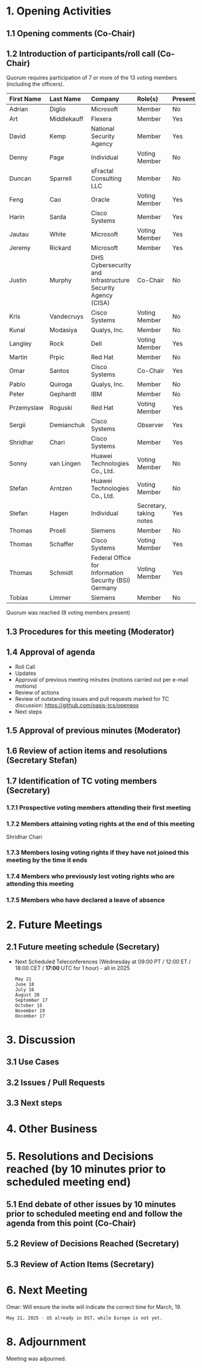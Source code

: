 # 1. Opening Activities

## 1.1 Opening comments (Co-Chair)

## 1.2 Introduction of participants/roll call (Co-Chair)

Quorum requires participation of 7 or more of the 13 voting members (including the officers).

| First Name | Last Name   | Company                                                     | Role(s)                 | Present |
|:-----------|:------------|:------------------------------------------------------------|:------------------------|:--------|
| Adrian     | Diglio      | Microsoft                                                   | Member                  | No      |
| Art        | Middlekauff | Flexera                                                     | Member                  | Yes     |
| David      | Kemp        | National Security Agency                                    | Member                  | Yes     |
| Denny      | Page        | Individual                                                  | Voting Member           | No      |
| Duncan     | Sparrell    | sFractal Consulting LLC                                     | Member                  | No      |
| Feng       | Cao         | Oracle                                                      | Voting Member           | Yes     |
| Harin      | Sarda       | Cisco Systems                                               | Member                  | Yes     |
| Jautau     | White       | Microsoft                                                   | Voting Member           | Yes     |
| Jeremy     | Rickard     | Microsoft                                                   | Member                  | Yes     |
| Justin     | Murphy      | DHS Cybersecurity and Infrastructure Security Agency (CISA) | Co-Chair                | No      |
| Kris       | Vandecruys  | Cisco Systems                                               | Voting Member           | No      |
| Kunal      | Modasiya    | Qualys, Inc.                                                | Member                  | No      |
| Langley    | Rock        | Dell                                                        | Voting Member           | Yes     |
| Martin     | Prpic       | Red Hat                                                     | Member                  | No      |
| Omar       | Santos      | Cisco Systems                                               | Co-Chair                | Yes     |
| Pablo      | Quiroga     | Qualys, Inc.                                                | Member                  | No      |
| Peter      | Gephardt    | IBM                                                         | Member                  | No      |
| Przemyslaw | Roguski     | Red Hat                                                     | Voting Member           | Yes     |
| Sergii     | Demianchuk  | Cisco Systems                                               | Observer                | Yes     |
| Shridhar   | Chari       | Cisco Systems                                               | Member                  | Yes     |
| Sonny      | van Lingen  | Huawei Technologies Co., Ltd.                               | Voting Member           | No      |
| Stefan     | Arntzen     | Huawei Technologies Co., Ltd.                               | Voting Member           | No      |
| Stefan     | Hagen       | Individual                                                  | Secretary, taking notes | Yes     |
| Thomas     | Proell      | Siemens                                                     | Member                  | No      |
| Thomas     | Schaffer    | Cisco Systems                                               | Voting Member           | Yes     |
| Thomas     | Schmidt     | Federal Office for Information Security (BSI) Germany       | Voting Member           | Yes     |
| Tobias     | Limmer      | Siemens                                                     | Member                  | No      |

Quorum was reached (8 voting members present)

## 1.3 Procedures for this meeting (Moderator)

## 1.4 Approval of agenda

- Roll Call  
- Updates
- Approval of previous meeting minutes (motions carried out per e-mail motions)  
- Review of actions
- Review of outstanding issues and pull requests marked for TC discussion: https://github.com/oasis-tcs/openeox  
- Next steps  

## 1.5 Approval of previous minutes (Moderator)

## 1.6 Review of action items and resolutions (Secretary Stefan)

## 1.7 Identification of TC voting members (Secretary)

### 1.7.1 Prospective voting members attending their first meeting

### 1.7.2 Members attaining voting rights at the end of this meeting

Shridhar Chari

### 1.7.3 Members losing voting rights if they have not joined this meeting by the time it ends

### 1.7.4 Members who previously lost voting rights who are attending this meeting

### 1.7.5 Members who have declared a leave of absence

# 2. Future Meetings

## 2.1 Future meeting schedule (Secretary)

- Next Scheduled Teleconferences (Wednesday at 09:00 PT / 12:00 ET / 18:00 CET / **17:00** UTC for 1 hour) - all in 2025

    ```
    May 21
    June 18
    July 16
    August 20
    September 17
    October 15
    November 19
    December 17
    ```

# 3. Discussion

## 3.1 Use Cases

## 3.2 Issues / Pull Requests

## 3.3 Next steps

# 4. Other Business

# 5. Resolutions and Decisions reached (by 10 minutes prior to scheduled meeting end)

## 5.1 End debate of other issues by 10 minutes prior to scheduled meeting end and follow the agenda from this point (Co-Chair)

## 5.2 Review of Decisions Reached (Secretary)

## 5.3 Review of Action Items (Secretary)

# 6. Next Meeting

Omar: Will ensure the invite will indicate the correct time for March, 19.

  ```
  May 21, 2025 - US already in DST, while Europe is not yet.
  ```

# 8. Adjournment

Meeting was adjourned.
